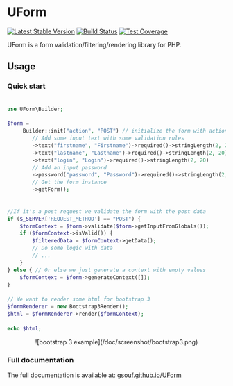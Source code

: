 UForm
=====

[![Latest Stable Version](https://poser.pugx.org/gsouf/uform/version)](https://packagist.org/packages/gsouf/uform)
[![Build Status](https://travis-ci.org/gsouf/UForm.svg)](https://travis-ci.org/gsouf/UForm)
[![Test Coverage](https://codeclimate.com/github/gsouf/UForm/badges/coverage.svg)](https://codeclimate.com/github/SneakyBobito/UForm/coverage)

UForm is a form validation/filtering/rendering library for PHP.


Usage
-----

### Quick start

```php

use UForm\Builder;

$form = 
     Builder::init("action", "POST") // initialize the form with action and method
        // Add some input text with some validation rules
        ->text("firstname", "Firstname")->required()->stringLength(2, 20) 
        ->text("lastname", "Lastname")->required()->stringLength(2, 20)
        ->text("login", "Login")->required()->stringLength(2, 20)
        // Add an input password
        ->password("password", "Password")->required()->stringLength(2, 20)
        // Get the form instance
        ->getForm();


//If it's a post request we validate the form with the post data
if ($_SERVER['REQUEST_METHOD'] == "POST") {
    $formContext = $form->validate($form->getInputFromGlobals());
    if ($formContext->isValid()) {
        $filteredData = $formContext->getData();
        // Do some logic with data
        // ...
    }
} else { // Or else we just generate a context with empty values
    $formContext = $form->generateContext([]);
}

// We want to render some html for bootstrap 3
$formRenderer = new Bootstrap3Render();
$html = $formRenderer->render($formContext);

echo $html;
```

<div style="text-align:center">![bootstrap 3 example](/doc/screenshot/bootstrap3.png)</div>

### Full documentation

The full documentation is available at: [gsouf.github.io/UForm](http://gsouf.github.io/UForm)
